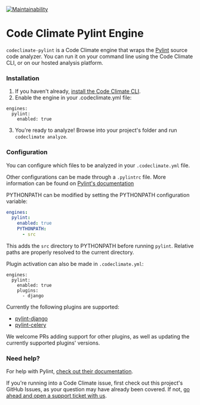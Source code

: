 [![Maintainability](https://api.codeclimate.com/v1/badges/af6595b5ba0a85c3c0a1/maintainability)](https://codeclimate.com/github/meuspedidos/codeclimate-pylint/maintainability)

# Code Climate Pylint Engine

`codeclimate-pylint` is a Code Climate engine that wraps the [Pylint](https://github.com/PyCQA/pylint) source code analyzer. You can run it on your command line using the Code Climate CLI, or on our hosted analysis platform.

### Installation

1. If you haven't already, [install the Code Climate CLI](https://github.com/codeclimate/codeclimate).
2. Enable the engine in your .codeclimate.yml file:
```
engines:
  pylint:
    enabled: true
```
3. You're ready to analyze! Browse into your project's folder and run `codeclimate analyze`.

### Configuration

You can configure which files to be analyzed in your `.codeclimate.yml` file.

Other configurations can be made through a `.pylintrc` file. More information can be found on [Pylint's documentation](https://pylint.readthedocs.io/en/latest/)

PYTHONPATH can be modified by setting the PYTHONPATH configuration variable:

```yaml
engines:
  pylint:
    enabled: true
    PYTHONPATH:
      - src
```

This adds the `src` directory to PYTHONPATH before running `pylint`. Relative paths are properly resolved to the current directory.

Plugin activation can also be made in `.codeclimate.yml`:

```
engines:
  pylint:
    enabled: true
    plugins:
      - django
```

Currently the following plugins are supported:

- [pylint-django](https://github.com/PyCQA/pylint-django)
- [pylint-celery](https://github.com/PyCQA/pylint-celery)

We welcome PRs adding support for other plugins, as well as updating the currently supported plugins' versions.

### Need help?

For help with Pylint, [check out their documentation](https://pylint.readthedocs.io/en/latest/).

If you're running into a Code Climate issue, first check out this project's GitHub Issues, as your question may have already been covered. If not, [go ahead and open a support ticket with us](https://codeclimate.com/help).
